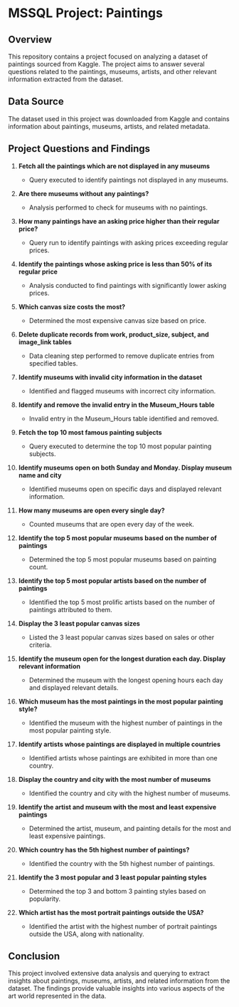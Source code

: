 # MSSQL Project: Paintings

## Overview
This repository contains a project focused on analyzing a dataset of paintings sourced from Kaggle. The project aims to answer several questions related to the paintings, museums, artists, and other relevant information extracted from the dataset.

## Data Source
The dataset used in this project was downloaded from Kaggle and contains information about paintings, museums, artists, and related metadata.

## Project Questions and Findings

1. **Fetch all the paintings which are not displayed in any museums**
   - Query executed to identify paintings not displayed in any museums.

2. **Are there museums without any paintings?**
   - Analysis performed to check for museums with no paintings.

3. **How many paintings have an asking price higher than their regular price?**
   - Query run to identify paintings with asking prices exceeding regular prices.

4. **Identify the paintings whose asking price is less than 50% of its regular price**
   - Analysis conducted to find paintings with significantly lower asking prices.

5. **Which canvas size costs the most?**
   - Determined the most expensive canvas size based on price.

6. **Delete duplicate records from work, product_size, subject, and image_link tables**
   - Data cleaning step performed to remove duplicate entries from specified tables.

7. **Identify museums with invalid city information in the dataset**
   - Identified and flagged museums with incorrect city information.

8. **Identify and remove the invalid entry in the Museum_Hours table**
   - Invalid entry in the Museum_Hours table identified and removed.

9. **Fetch the top 10 most famous painting subjects**
   - Query executed to determine the top 10 most popular painting subjects.

10. **Identify museums open on both Sunday and Monday. Display museum name and city**
    - Identified museums open on specific days and displayed relevant information.

11. **How many museums are open every single day?**
    - Counted museums that are open every day of the week.

12. **Identify the top 5 most popular museums based on the number of paintings**
    - Determined the top 5 most popular museums based on painting count.

13. **Identify the top 5 most popular artists based on the number of paintings**
    - Identified the top 5 most prolific artists based on the number of paintings attributed to them.

14. **Display the 3 least popular canvas sizes**
    - Listed the 3 least popular canvas sizes based on sales or other criteria.

15. **Identify the museum open for the longest duration each day. Display relevant information**
    - Determined the museum with the longest opening hours each day and displayed relevant details.

16. **Which museum has the most paintings in the most popular painting style?**
    - Identified the museum with the highest number of paintings in the most popular painting style.

17. **Identify artists whose paintings are displayed in multiple countries**
    - Identified artists whose paintings are exhibited in more than one country.

18. **Display the country and city with the most number of museums**
    - Identified the country and city with the highest number of museums.

19. **Identify the artist and museum with the most and least expensive paintings**
    - Determined the artist, museum, and painting details for the most and least expensive paintings.

20. **Which country has the 5th highest number of paintings?**
    - Identified the country with the 5th highest number of paintings.

21. **Identify the 3 most popular and 3 least popular painting styles**
    - Determined the top 3 and bottom 3 painting styles based on popularity.

22. **Which artist has the most portrait paintings outside the USA?**
    - Identified the artist with the highest number of portrait paintings outside the USA, along with nationality.

## Conclusion
This project involved extensive data analysis and querying to extract insights about paintings, museums, artists, and related information from the dataset. The findings provide valuable insights into various aspects of the art world represented in the data.

